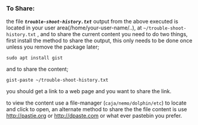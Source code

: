 ### **To Share**:
the file _**`trouble-shoot-history.txt`**_ output from the above executed is located in your user area(/home/your-user-name/..), at `~/trouble-shoot-history.txt` , and to share the current content you need to do two things, first install the method to share the output, this only needs to be done once unless you remove the package later;

`sudo apt install gist` 

 and to share the content;

`gist-paste ~/trouble-shoot-history.txt`

you should get a link to a web page and you want to share the link.

to view the content use a file-manager (`caja/nemo/dolphin/etc`) to locate and click to open, an alternate method to share the the file content is use http://pastie.org or http://dpaste.com or what ever pastebin you prefer.
